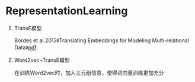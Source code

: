 # RepresentationLearning

1. TransE模型
	
	Bordes et al.2013《Translating Embeddings for Modeling Multi-relational Data》[pdf](http://papers.nips.cc/paper/5071-translating-embeddings-for-modeling-multi-relational-data.pdf).

2. Word2vec+TransE模型
	
	在训练Word2vec时，加入三元组信息，使得词向量训练更加充分 
